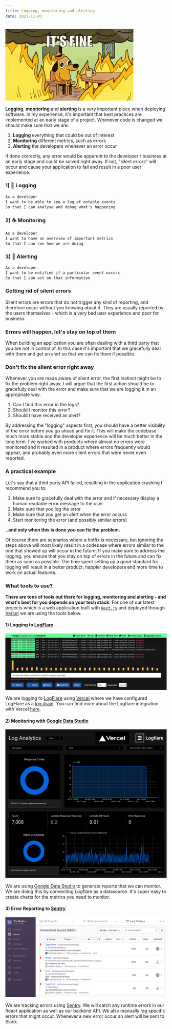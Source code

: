 ```yaml
---
title: Logging, monitoring and alerting
date: 2021-11-01
---
```


![](its-fine-meme.gif)

**Logging**, **monitoring** and **alerting** is a very important piece when deploying software. In my experience, it's important that best practices are implemented at an early stage of a project. Whenever code is changed we should make sure that we are:

1. **Logging** everything that could be out of interest
2. **Monitoring** different metrics, such as errors
3. **Alerting** the developers whenever an error occur

If done correctly, any error would be apparent to the developer / business at an early stage and could be solved right away. If not, "silent errors" will occur and cause your application to fail and result in a poor user experience.

### 1) 🧾 Logging

```
As a developer
I want to be able to see a log of notable events
So that I can analyse and debug what's happening
```

### 2) ☕️ Monitoring

```
As a developer
I want to have an overview of important metrics
So that I can see how we are doing
```

### 3) 🚨 Alerting

```
As a developer
I want to be notified if a particular event occurs
So that I can act on that information
```

### Getting rid of silent errors

Silent errors are errors that do not trigger any kind of reporting, and therefore occur without you knowing about it. They are usually reported by the users themselves - which is a very bad user experience and poor for business.

### Errors will happen, let's stay on top of them

When building an application you are often dealing with a third party that you are not in control of. In this case it's important that we gracefully deal with them and get an alert so that we can fix them if possible.

### Don't fix the silent error right away

Whenever you are made aware of silent error, the first instinct might be to fix the problem right away. I will argue that the first action should be to gracefully deal with the error and make sure that we are logging it in an appropriate way.

1. Can I find this error in the logs?
2. Should I monitor this error?
3. Should I have received an alert?

By addressing the "logging" aspects first, you should have a better visibility of the error before you go ahead and fix it. This will make the codebase much more stable and the developer experience will be much better in the long term. I've worked with products where almost no errors were monitored and it resulted in a product where errors frequently would appear, and probably even more silent errors that were never even reported.

### A practical example

Let's say that a third party API failed, resulting in the application crashing I recommend you to:

1. Make sure to gracefully deal with the error and if necessary display a human readable error message to the user
2. Make sure that you log the error
3. Make sure that you get an alert when the error occurs
4. Start monitoring the error (and possibly similar errors)

**..and only when this is done you can fix the problem.**

Of course there are scenarios where a hotfix is necessary, but ignoring the steps above will most likely result in a codebase where errors similar to the one that showed up will occur in the future. If you make sure to address the logging, you ensure that you stay on top of errors in the future and can fix them as soon as possible. The time spent setting up a good standard for logging will result in a better product, happier developers and more time to work on actual features.

### What tools to use?

**There are tons of tools out there for logging, monitoring and alerting - and what's best for you depends on your tech stack.** For one of our latest projects which is a web application built with [`Next.js`](https://nextjs.org) and deployed through [Vercel](https://vercel.com) we are using the tools below.

#### 1) Logging to [LogFlare](https://logflare.app)

![Screenshot of Logflare](logflare.png)

We are logging to [LogFlare](https://logflare.app) using [Vercel](https://vercel.com) where we have configured LogFlare as a [log drain](https://vercel.com/blog/log-drains). You can find more about the Logflare integration with Vercel [here](https://logflare.app/guides/vercel-setup).

#### 2) Monitoring with [Google Data Studio](https://datastudio.google.com)

![Screenshot of Google Data Studio](google-data-studio.png)

We are using [Google Data Studio](https://datastudio.google.com) to generate reports that we can monitor. We are doing this by connecting Logflare as a datasource. It's super easy to create charts for the metrics you need to monitor.

#### 3) Error Reporting to [Sentry](https://sentry.io)

![Screenshot of Sentry](sentry.jpg)

We are tracking errors using [Sentry](https://sentry.io). We will catch any runtime errors in our React application as well as our backend API. We also manually log specific errors that might occur. Whenever a new error occur an alert will be sent to Slack.
